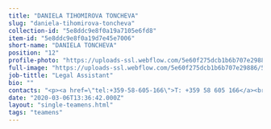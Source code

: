 ```yaml
---
title: "DANIELA TIHOMIROVA TONCHEVA"
slug: "daniela-tihomirova-toncheva"
collection-id: "5e8ddc9e8f0a19a7105e6fd8"
item-id: "5e8ddc9e8f0a19d7e45e7006"
short-name: "DANIELA TONCHEVA"
position: "12"
profile-photo: "https://uploads-ssl.webflow.com/5e60f275dcb1b6b707e29886/5e60f2e7dcb1b605a1e29a23_5e52e2a933730978caf6b3ea_5ca39414ab12cd7d7abeb153_Toncheva_Small.jpeg"
full-image: "https://uploads-ssl.webflow.com/5e60f275dcb1b6b707e29886/5e60f2e7dcb1b69940e29a24_5e52e2a93373093c9bf6b3eb_5ca3940950cb2e4aa3220610_Toncheva.jpeg"
job-tittle: "Legal Assistant"
bio: ""
contacts: "<p><a href=\"tel:+359-58-605-166\">T: +359 58 605 166</a><br><a href=\"http://toncheva@kantora.bg\">TONCHEVA@KANTORA.BG</a><br>SKYPE: TONCHEVA@KANTORA.BG</p>"
date: "2020-03-06T13:36:42.000Z"
layout: "single-teamens.html"
tags: "teamens"
---
```



